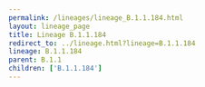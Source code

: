 ```yaml
---
permalink: /lineages/lineage_B.1.1.184.html
layout: lineage_page
title: Lineage B.1.1.184
redirect_to: ../lineage.html?lineage=B.1.1.184
lineage: B.1.1.184
parent: B.1.1
children: ['B.1.1.184']
---
```

